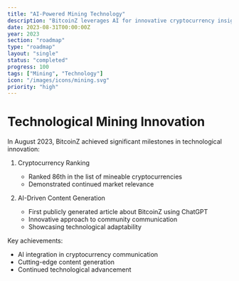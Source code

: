 ```yaml
---
title: "AI-Powered Mining Technology"
description: "BitcoinZ leverages AI for innovative cryptocurrency insights"
date: 2023-08-31T00:00:00Z
year: 2023
section: "roadmap"
type: "roadmap"
layout: "single"
status: "completed"
progress: 100
tags: ["Mining", "Technology"]
icon: "/images/icons/mining.svg"
priority: "high"
---
```


# Technological Mining Innovation

In August 2023, BitcoinZ achieved significant milestones in technological innovation:

1. Cryptocurrency Ranking
   - Ranked 86th in the list of mineable cryptocurrencies
   - Demonstrated continued market relevance

2. AI-Driven Content Generation
   - First publicly generated article about BitcoinZ using ChatGPT
   - Innovative approach to community communication
   - Showcasing technological adaptability

Key achievements:
- AI integration in cryptocurrency communication
- Cutting-edge content generation
- Continued technological advancement
